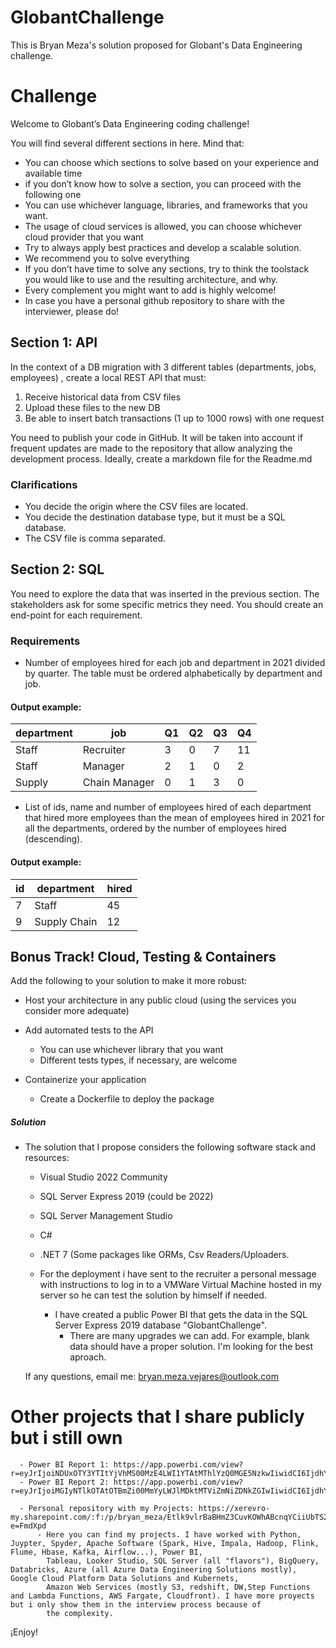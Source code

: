 # GlobantChallenge
This is Bryan Meza's solution proposed for Globant's Data Engineering challenge.

# Challenge
Welcome to Globant’s Data Engineering coding challenge!

You will find several different sections in here. Mind that:

- You can choose which sections to solve based on your experience and available time
- if you don’t know how to solve a section, you can proceed with the following one
- You can use whichever language, libraries, and frameworks that you want.
- The usage of cloud services is allowed, you can choose whichever cloud provider that
you want
- Try to always apply best practices and develop a scalable solution.
- We recommend you to solve everything
- If you don’t have time to solve any sections, try to think the toolstack you would like to
use and the resulting architecture, and why.
- Every complement you might want to add is highly welcome!
- In case you have a personal github repository to share with the interviewer, please do!


## Section 1: API
In the context of a DB migration with 3 different tables (departments, jobs, employees) , create
a local REST API that must:
1. Receive historical data from CSV files
2. Upload these files to the new DB
3. Be able to insert batch transactions (1 up to 1000 rows) with one request

You need to publish your code in GitHub. It will be taken into account if frequent updates are
made to the repository that allow analyzing the development process. Ideally, create a
markdown file for the Readme.md

### Clarifications
- You decide the origin where the CSV files are located.
- You decide the destination database type, but it must be a SQL database.
- The CSV file is comma separated.

## Section 2: SQL
You need to explore the data that was inserted in the previous section. The stakeholders ask
for some specific metrics they need. You should create an end-point for each requirement.

### Requirements

- Number of employees hired for each job and department in 2021 divided by quarter. The
table must be ordered alphabetically by department and job.

#### Output example:

department | job | Q1 | Q2 | Q3 | Q4
--- | --- | --- | --- | --- | ---
Staff | Recruiter | 3 | 0 | 7 | 11
Staff | Manager | 2 | 1 | 0 | 2
Supply | Chain Manager | 0 | 1 | 3 | 0

- List of ids, name and number of employees hired of each department that hired more
employees than the mean of employees hired in 2021 for all the departments, ordered
by the number of employees hired (descending).

#### Output example:

id | department | hired
--- | --- | ---
7 | Staff | 45
9 | Supply Chain | 12

## Bonus Track! Cloud, Testing & Containers
Add the following to your solution to make it more robust:
- Host your architecture in any public cloud (using the services you consider more
adequate)


- Add automated tests to the API
    - You can use whichever library that you want
    - Different tests types, if necessary, are welcome
- Containerize your application
    - Create a Dockerfile to deploy the package

##### Solution

- The solution that I propose considers the following software stack and resources:
    - Visual Studio 2022 Community
    - SQL Server Express 2019 (could be 2022)
    - SQL Server Management Studio
    - C#
    - .NET 7 (Some packages like ORMs, Csv Readers/Uploaders.
 
    - For the deployment i have sent to the recruiter a personal message 
        with instructions to log in to a VMWare Virtual Machine hosted in
         my server so he can test the solution by himself if needed.

      - I have created a public Power BI that gets the data in the SQL Server Express 2019 database "GlobantChallenge".
          - There are many upgrades we can add. For example, blank data should have a proper solution. I'm looking for the best aproach.

  If any questions, email me: bryan.meza.vejares@outlook.com

# Other projects that I share publicly but i still own

      - Power BI Report 1: https://app.powerbi.com/view?r=eyJrIjoiNDUxOTY3YTItYjVhMS00MzE4LWI1YTAtMThlYzQ0MGE5NzkwIiwidCI6IjdhYjI4NGJkLTVhZGMtNDQxMS04NWJkLWNlMWY3ZTQwYzgzNSJ9&pageName=ReportSection
      - Power BI Report 2: https://app.powerbi.com/view?r=eyJrIjoiMGIyNTlkOTAtOTBmZi00MmYyLWJlMDktMTViZmNiZDNkZGIwIiwidCI6IjdhYjI4NGJkLTVhZGMtNDQxMS04NWJkLWNlMWY3ZTQwYzgzNSJ9&pageName=ReportSection

      - Personal repository with my Projects: https://xerevro-my.sharepoint.com/:f:/p/bryan_meza/Etlk9vlrBaBHmZ3CuvKOWhABcnqYCiiUbTS2r9_0XWzMJQ?e=FmdXpd
          - Here you can find my projects. I have worked with Python, Juypter, Spyder, Apache Software (Spark, Hive, Impala, Hadoop, Flink, Flume, Hbase, Kafka, Airflow...), Power BI,
            Tableau, Looker Studio, SQL Server (all "flavors"), BigQuery, Databricks, Azure (all Azure Data Engineering Solutions mostly), Google Cloud Platform Data Solutions and Kubernets,
            Amazon Web Services (mostly S3, redshift, DW,Step Functions and Lambda Functions, AWS Fargate, Cloudfront). I have more proyects but i only show them in the interview process because of
            the complexity.

¡Enjoy!
